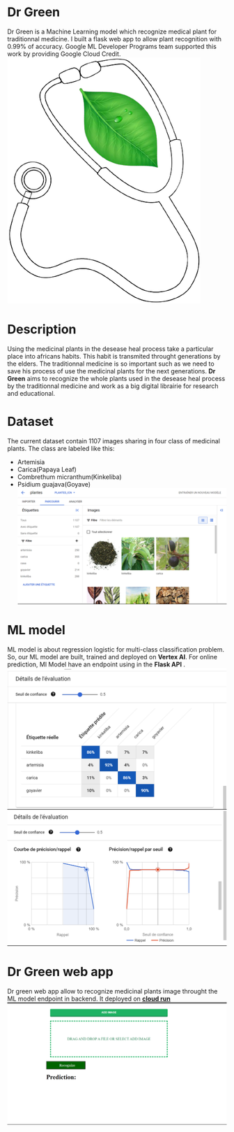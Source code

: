 # Dr Green
Dr Green is a Machine Learning model which recognize medical plant for traditionnal medicine. I built a flask web app to allow plant recognition with 0.99% of accuracy. Google ML Developer Programs team supported this work by providing Google Cloud Credit.
![002-removebg-preview.png](https://github.com/armelyara/drgreen/blob/main/002-removebg-preview.png)

# Description
Using the medicinal plants in the desease heal process take a particular place into africans habits. This habit is transmited throught generations by the elders. The traditionnal medicine is so important such as we need to save his process of use the medicinal plants for the next generations. **Dr Green** aims to recognize the whole plants used in the desease heal process by the traditionnal medicine and work as a big digital librairie for research and educational.   

# Dataset
The current dataset contain 1107 images sharing in four class of medicinal plants. The class are labeled like this: 
- Artemisia
- Carica(Papaya Leaf)
- Combrethum micranthum(Kinkeliba)
- Psidium guajava(Goyave)
  ![app/app/static/Confusion matrix.png](https://github.com/armelyara/drgreen/blob/main/app/app/static/dataset.png)

# ML model
ML model is about regression logistic for multi-class classification problem. So, our ML model are built, trained and deployed on **Vertex AI**. For online prediction, Ml Model have an endpoint using in the **Flask API** . 
![app/app/static/Confusion matrix.png](https://github.com/armelyara/drgreen/blob/main/app/app/static/Confusion%20matrix.png)
![app/app/static/ROC.png](https://github.com/armelyara/drgreen/blob/main/app/app/static/ROC.png)

# Dr Green web app
Dr green web app allow to recognize medicinal plants image throught the ML model endpoint in backend. It deployed on [**cloud run**](https://drgreen-ig2xjsbbea-uc.a.run.app)
![app/app/static/Capture d’écran (21).png](https://github.com/armelyara/drgreen/blob/main/app/app/static/Capture%20d%E2%80%99%C3%A9cran%20(21).png)
